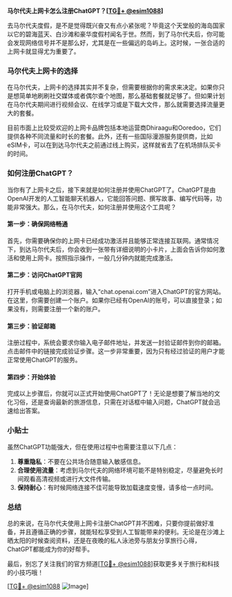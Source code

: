 **马尔代夫上网卡怎么注册ChatGPT？[[TG💪+ @esim1088](https://t.me/s/esim1088)]**

去马尔代夫度假，是不是觉得既兴奋又有点小紧张呢？毕竟这个天堂般的海岛国家以它的碧海蓝天、白沙滩和豪华度假村闻名于世。然而，到了马尔代夫后，你可能会发现网络信号并不是那么好，尤其是在一些偏远的岛屿上。这时候，一张合适的上网卡就显得尤为重要了。

### 马尔代夫上网卡的选择

在马尔代夫，上网卡的选择其实并不复杂，但需要根据你的需求来决定。如果你只是想简单地刷刷社交媒体或者偶尔查个地图，那么基础套餐就足够了。但如果计划在马尔代夫期间进行视频会议、在线学习或是下载大文件，那么就需要选择流量更大的套餐。

目前市面上比较受欢迎的上网卡品牌包括本地运营商Dhiraagu和Ooredoo，它们提供各种不同流量和时长的套餐。此外，还有一些国际漫游服务提供商，比如eSIM卡，可以在到达马尔代夫之前通过线上购买，这样就省去了在机场排队买卡的时间。

### 如何注册ChatGPT？

当你有了上网卡之后，接下来就是如何注册并使用ChatGPT了。ChatGPT是由OpenAI开发的人工智能聊天机器人，它能回答问题、撰写故事、编写代码等，功能非常强大。那么，在马尔代夫，如何注册并使用这个工具呢？

#### 第一步：确保网络畅通

首先，你需要确保你的上网卡已经成功激活并且能够正常连接互联网。通常情况下，到达马尔代夫后，你会收到一张带有详细说明的小卡片，上面会告诉你如何激活和使用上网卡。按照指示操作，一般几分钟内就能完成激活。

#### 第二步：访问ChatGPT官网

打开手机或电脑上的浏览器，输入“chat.openai.com”进入ChatGPT的官方网站。在这里，你需要创建一个账户。如果你已经有OpenAI的账号，可以直接登录；如果没有，则需要注册一个新的账户。

#### 第三步：验证邮箱

注册过程中，系统会要求你输入电子邮件地址，并发送一封验证邮件到你的邮箱。点击邮件中的链接完成验证步骤。这一步非常重要，因为只有经过验证的用户才能正常使用ChatGPT的服务。

#### 第四步：开始体验

完成以上步骤后，你就可以正式开始使用ChatGPT了！无论是想要了解当地的文化习俗，还是查询最新的旅游信息，只需在对话框中输入问题，ChatGPT就会迅速给出答案。

### 小贴士

虽然ChatGPT功能强大，但在使用过程中也需要注意以下几点：

1. **尊重隐私**：不要在公共场合随意输入敏感信息。
2. **合理使用流量**：考虑到马尔代夫的网络环境可能不是特别稳定，尽量避免长时间观看高清视频或进行大文件传输。
3. **保持耐心**：有时候网络连接不佳可能导致加载速度变慢，请多给一点时间。

### 总结

总的来说，在马尔代夫使用上网卡注册ChatGPT并不困难，只要你提前做好准备，并且遵循正确的步骤，就能轻松享受到人工智能带来的便利。无论是在沙滩上晒太阳的时候查阅资料，还是在夜晚的私人泳池旁与朋友分享旅行心得，ChatGPT都能成为你的好帮手。

最后，别忘了关注我们的官方频道[[TG💪+ @esim1088](https://t.me/s/esim1088)]获取更多关于旅行和科技的小技巧哦！

[[TG💪+ @esim1088](https://t.me/s/esim1088) ![Image](https://i.postimg.cc/4NQfJmqS/Snipaste-2025-05-13-00-14-12.png)]